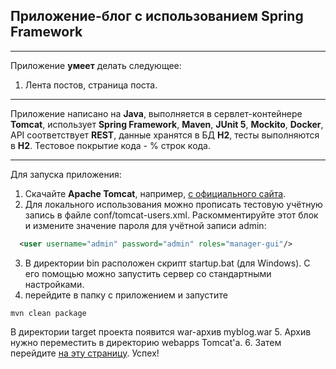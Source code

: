 ## Приложение-блог с использованием Spring Framework

_______

Приложение **умеет** делать следующее:
1. Лента постов, страница поста.

-------

Приложение написано на **Java**, выполняется в сервлет-контейнере **Tomcat**, использует **Spring Framework**, **Maven**, 
**JUnit 5**, **Mockito**, **Docker**, API соответствует **REST**, данные хранятся в БД **H2**, тесты выполняются в **H2**.
Тестовое покрытие кода - % строк кода.

-------

Для запуска приложения:
1. Скачайте **Apache Tomcat**, например, [с официального сайта](https://tomcat.apache.org/download-10.cgi).
2. Для локального использования можно прописать тестовую учётную запись в файле conf/tomcat-users.xml.
   Раскомментируйте этот блок и измените значение пароля для учётной записи admin:
```xml
  <user username="admin" password="admin" roles="manager-gui"/>
```
3. В директории bin расположен скрипт startup.bat (для Windows). С его помощью можно запустить сервер со стандартными настройками.
4. перейдите в папку с приложением и запустите
```maven
mvn clean package
```
   В директории target проекта появится war-архив myblog.war
5. Архив нужно переместить в директорию webapps Tomcat'а.
6. Затем перейдите [на эту страницу](http://localhost:8080/manager/html). Успех! 